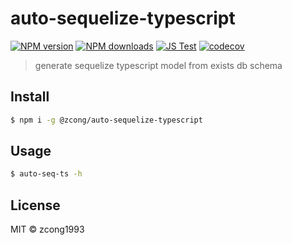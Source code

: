 # auto-sequelize-typescript

[![NPM version](https://img.shields.io/npm/v/@zcong/auto-sequelize-typescript.svg?style=flat)](https://npmjs.com/package/@zcong/auto-sequelize-typescript) [![NPM downloads](https://img.shields.io/npm/dm/@zcong/auto-sequelize-typescript.svg?style=flat)](https://npmjs.com/package/@zcong/auto-sequelize-typescript) [![JS Test](https://github.com/zcong1993/auto-sequelize-typescript/actions/workflows/js-test.yml/badge.svg)](https://github.com/zcong1993/auto-sequelize-typescript/actions/workflows/js-test.yml) [![codecov](https://codecov.io/gh/zcong1993/auto-sequelize-typescript/branch/master/graph/badge.svg)](https://codecov.io/gh/zcong1993/auto-sequelize-typescript)

> generate sequelize typescript model from exists db schema

## Install

```bash
$ npm i -g @zcong/auto-sequelize-typescript
```

## Usage

```bash
$ auto-seq-ts -h
```

## License

MIT &copy; zcong1993
